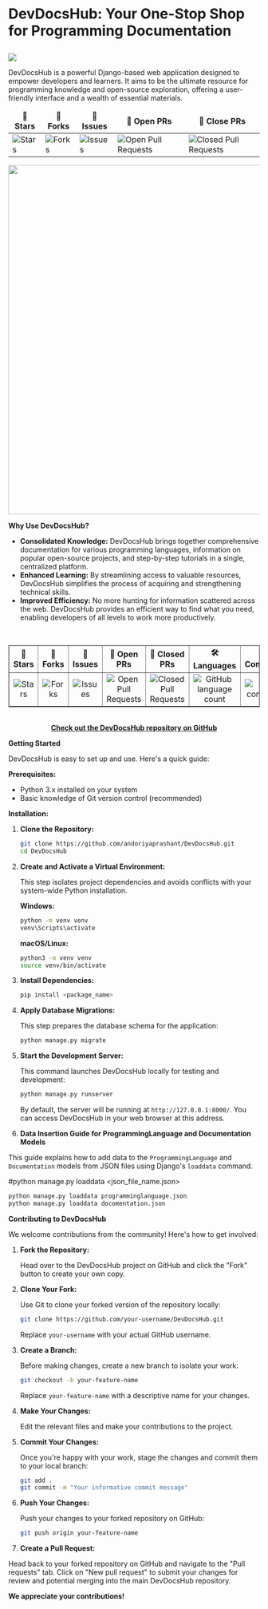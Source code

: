 # <p>DevDocsHub: Your One-Stop Shop for Programming Documentation
<img  src="https://readme-typing-svg.herokuapp.com?color=45ffaa&size=40&width=900&height=80&lines=Welcome-to-DevDocsHub"/>
</p>

DevDocsHub is a powerful Django-based web application designed to empower developers and learners. It aims to be the ultimate resource for programming knowledge and open-source exploration, offering a user-friendly interface and a wealth of essential materials.
<br/>
<table align="center">
    <thead align="center">
        <tr border: 2px;>
            <td><b>🌟 Stars</b></td>
            <td><b>🍴 Forks</b></td>
            <td><b>🐛 Issues</b></td>
            <td><b>🔔 Open PRs</b></td>
            <td><b>🔕 Close PRs</b></td>
        </tr>
     </thead>
    <tbody>
      <tr>
          <td><img alt="Stars" src="https://img.shields.io/github/stars/andoriyaprashant/DevDocsHub?style=flat&logo=github"/></td>
          <td><img alt="Forks" src="https://img.shields.io/github/forks/andoriyaprashant/DevDocsHub?style=flat&logo=github"/></td>
          <td><img alt="Issues" src="https://img.shields.io/github/issues/andoriyaprashant/DevDocsHub?style=flat&logo=github"/></td>
          <td><img alt="Open Pull Requests" src="https://img.shields.io/github/issues-pr/andoriyaprashant/DevDocsHub?style=flat&logo=github"/></td>
          <td><img alt="Closed Pull Requests" src="https://img.shields.io/github/issues-pr-closed/andoriyaprashant/DevDocsHub?style=flat&color=critical&logo=github"/></td>
      </tr>
    </tbody>
</table>

<img src="https://user-images.githubusercontent.com/74038190/212284100-561aa473-3905-4a80-b561-0d28506553ee.gif" width="700">

**Why Use DevDocsHub?**

* **Consolidated Knowledge:** DevDocsHub brings together comprehensive documentation for various programming languages, information on popular open-source projects, and step-by-step tutorials in a single, centralized platform.
* **Enhanced Learning:** By streamlining access to valuable resources, DevDocsHub simplifies the process of acquiring and strengthening technical skills.
* **Improved Efficiency:**  No more hunting for information scattered across the web. DevDocsHub provides an efficient way to find what you need, enabling developers of all levels to work more productively.
<div align="center">
    <br>
    <!-- Table for GitHub Repo Stats -->
    <table align="center" border="1" cellpadding="10" cellspacing="0">
        <thead align="center">
            <tr>
                <td><b>🌟 Stars</b></td>
                <td><b>🍴 Forks</b></td>
                <td><b>🐛 Issues</b></td>
                <td><b>🔔 Open PRs</b></td>
                <td><b>🔕 Closed PRs</b></td>
                <td><b>🛠️ Languages</b></td>
                <td><b>🌐 Contributors</b></td>
            </tr>
        </thead>
        <tbody align="center">
            <tr>
                <td><img alt="Stars" src="https://img.shields.io/github/stars/andoriyaprashant/DevDocsHub?style=flat&logo=github"/></td>
                <td><img alt="Forks" src="https://img.shields.io/github/forks/andoriyaprashant/DevDocsHub?style=flat&logo=github"/></td>
                <td><img alt="Issues" src="https://img.shields.io/github/issues/andoriyaprashant/DevDocsHub?style=flat&logo=github"/></td>
                <td><img alt="Open Pull Requests" src="https://img.shields.io/github/issues-pr/andoriyaprashant/DevDocsHub?style=flat&logo=github"/></td>
                <td><img alt="Closed Pull Requests" src="https://img.shields.io/github/issues-pr-closed/andoriyaprashant/DevDocsHub?style=flat&color=critical&logo=github"/></td>
                <td><img alt="GitHub language count" src="https://img.shields.io/github/languages/count/andoriyaprashant/DevDocsHub?style=flat&color=critical&logo=github"/></td>
                <td><img alt="GitHub contributors" src="https://img.shields.io/github/contributors/andoriyaprashant/DevDocsHub?color=2b9348"/></td>
            </tr>
        </tbody>
    </table>
    
   <br>
    <!-- Repository link -->
    <a href="https://github.com/andoriyaprashant/DevDocsHub" target="_blank">
        <strong>Check out the DevDocsHub repository on GitHub</strong>
    </a>
</div>

**Getting Started**

DevDocsHub is easy to set up and use. Here's a quick guide:

**Prerequisites:**

* Python 3.x installed on your system
* Basic knowledge of Git version control (recommended)

**Installation:**

1. **Clone the Repository:**

   ```bash
   git clone https://github.com/andoriyaprashant/DevDocsHub.git
   cd DevDocsHub
   ```

2. **Create and Activate a Virtual Environment:**

   This step isolates project dependencies and avoids conflicts with your system-wide Python installation. 

   **Windows:**

   ```bash
   python -m venv venv
   venv\Scripts\activate
   ```

   **macOS/Linux:**

   ```bash
   python3 -m venv venv
   source venv/bin/activate
   ```

3. **Install Dependencies:**

   ```bash
   pip install <package_name>
   ```

4. **Apply Database Migrations:**

   This step prepares the database schema for the application:

   ```bash
   python manage.py migrate
   ```

5. **Start the Development Server:**

   This command launches DevDocsHub locally for testing and development:

   ```bash
   python manage.py runserver
   ```

   By default, the server will be running at `http://127.0.0.1:8000/`. You can access DevDocsHub in your web browser at this address.

6. **Data Insertion Guide for ProgrammingLanguage and Documentation Models**

This guide explains how to add data to the `ProgrammingLanguage` and `Documentation` models from JSON files using Django's `loaddata` command.

   #python manage.py loaddata <json_file_name.json>
   
   ```bash
   python manage.py loaddata programminglanguage.json
   python manage.py loaddata docomentation.json
   ```

**Contributing to DevDocsHub**

We welcome contributions from the community! Here's how to get involved:

1. **Fork the Repository:**

   Head over to the DevDocsHub project on GitHub and click the "Fork" button to create your own copy. 

2. **Clone Your Fork:**

   Use Git to clone your forked version of the repository locally:

   ```bash
   git clone https://github.com/your-username/DevDocsHub.git
   ```
   Replace `your-username` with your actual GitHub username.

3. **Create a Branch:**

   Before making changes, create a new branch to isolate your work:

   ```bash
   git checkout -b your-feature-name
   ```
   Replace `your-feature-name` with a descriptive name for your changes.

4. **Make Your Changes:**

   Edit the relevant files and make your contributions to the project.

5. **Commit Your Changes:**

   Once you're happy with your work, stage the changes and commit them to your local branch:

   ```bash
   git add .
   git commit -m "Your informative commit message"
   ```

6. **Push Your Changes:**

   Push your changes to your forked repository on GitHub:

   ```bash
   git push origin your-feature-name
   ```

7. **Create a Pull Request:**

Head back to your forked repository on GitHub and navigate to the "Pull requests" tab. Click on "New pull request" to submit your changes for review and potential merging into the main DevDocsHub repository.

**We appreciate your contributions!**


  





